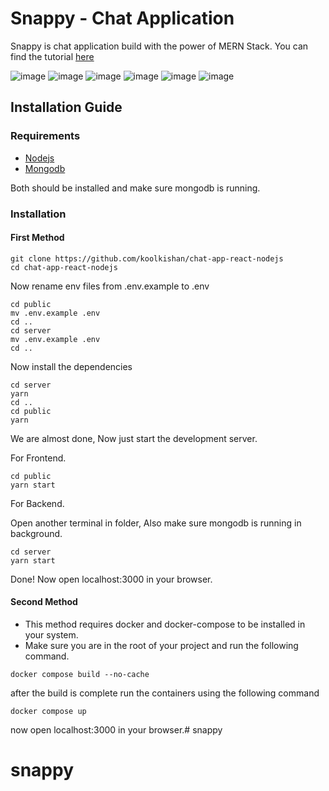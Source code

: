# Snappy - Chat Application 
Snappy is chat application build with the power of MERN Stack. You can find the tutorial [here](https://www.youtube.com/watch?v=otaQKODEUFs)

![image](https://github.com/user-attachments/assets/d199ddf3-a3cd-4b64-8810-e0d19f1e79f9)
![image](https://github.com/user-attachments/assets/ccd43593-3000-4be4-90b1-8d86e16867d3)
![image](https://github.com/user-attachments/assets/01dcb3c2-1cb8-4415-8a77-824d4bd707e6)
![image](https://github.com/user-attachments/assets/50605703-6a48-4708-b81c-669b1bb05707)
![image](https://github.com/user-attachments/assets/4660334c-473e-4530-b3a0-b4e53b7beb40)
![image](https://github.com/user-attachments/assets/a2585108-645c-4ab5-8eaf-49125681dcd5)







## Installation Guide

### Requirements
- [Nodejs](https://nodejs.org/en/download)
- [Mongodb](https://www.mongodb.com/docs/manual/administration/install-community/)

Both should be installed and make sure mongodb is running.
### Installation

#### First Method
```shell
git clone https://github.com/koolkishan/chat-app-react-nodejs
cd chat-app-react-nodejs
```
Now rename env files from .env.example to .env
```shell
cd public
mv .env.example .env
cd ..
cd server
mv .env.example .env
cd ..
```

Now install the dependencies
```shell
cd server
yarn
cd ..
cd public
yarn
```
We are almost done, Now just start the development server.

For Frontend.
```shell
cd public
yarn start
```
For Backend.

Open another terminal in folder, Also make sure mongodb is running in background.
```shell
cd server
yarn start
```
Done! Now open localhost:3000 in your browser.

#### Second Method
- This method requires docker and docker-compose to be installed in your system.
- Make sure you are in the root of your project and run the following command.

```shell
docker compose build --no-cache
```
after the build is complete run the containers using the following command
```shell
docker compose up
```
now open localhost:3000 in your browser.# snappy
# snappy
